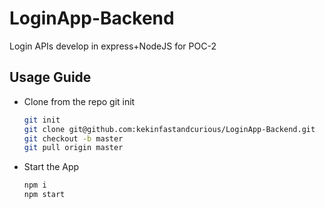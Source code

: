# LoginApp-Backend
Login APIs develop in express+NodeJS for POC-2

## Usage Guide
* Clone from the repo
    git init
    ```sh
    git init
    git clone git@github.com:kekinfastandcurious/LoginApp-Backend.git
    git checkout -b master
    git pull origin master
    ```
* Start the App
    ```sh
    npm i
    npm start
    ```
